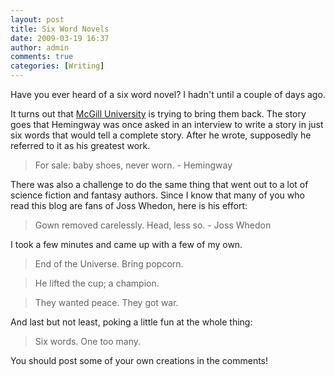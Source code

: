 ```yaml
---
layout: post
title: Six Word Novels
date: 2009-03-19 16:37
author: admin
comments: true
categories: [Writing]
---
```

Have you ever heard of a six word novel?  I hadn't until a couple of days ago.

It turns out that <a href="sixwords.mcgill.ca">McGill University</a> is trying to bring them back.  The story goes that Hemingway was once asked in an interview to write a story in just six words that would tell a complete story.  After he wrote, supposedly he referred to it as his greatest work.

<blockquote>
For sale: baby shoes, never worn.
- Hemingway
</blockquote>

There was also a challenge to do the same thing that went out to a lot of science fiction and fantasy authors.  Since I know that many of you who read this blog are fans of Joss Whedon, here is his effort:

<blockquote>
Gown removed carelessly. Head, less so.
- Joss Whedon
</blockquote>

I took a few minutes and came up with a few of my own.

<blockquote>
End of the Universe.  Bring popcorn.
</blockquote>

<blockquote>
He lifted the cup; a champion.
</blockquote>

<blockquote>
They wanted peace.  They got war.
</blockquote>

And last but not least, poking a little fun at the whole thing:

<blockquote>
Six words.  One too many.
</blockquote>

You should post some of your own creations in the comments!
